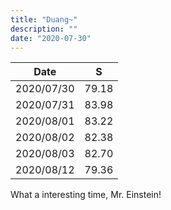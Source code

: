 ```yaml
---
title: "Duang~"
description: ""
date: "2020-07-30"
---
```


|Date|S|
|--|--|
|2020/07/30|79.18|
|2020/07/31|83.98|
|2020/08/01|83.22|
|2020/08/02|82.38|
|2020/08/03|82.70|
|2020/08/12|79.36|

<span color="salmon">What a interesting time, Mr. Einstein!</salmon>
